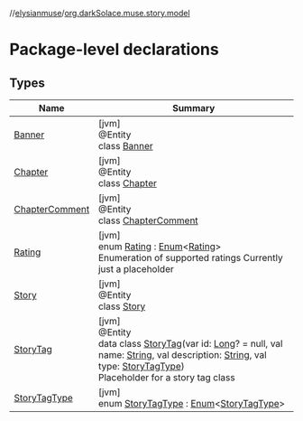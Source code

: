 //[elysianmuse](../../index.md)/[org.darkSolace.muse.story.model](index.md)

# Package-level declarations

## Types

| Name                                        | Summary                                                                                                                                                                                                                                                                                                                                                                                                                                              |
|---------------------------------------------|------------------------------------------------------------------------------------------------------------------------------------------------------------------------------------------------------------------------------------------------------------------------------------------------------------------------------------------------------------------------------------------------------------------------------------------------------|
| [Banner](-banner/index.md)                  | [jvm]<br>@Entity<br>class [Banner](-banner/index.md)                                                                                                                                                                                                                                                                                                                                                                                                 |
| [Chapter](-chapter/index.md)                | [jvm]<br>@Entity<br>class [Chapter](-chapter/index.md)                                                                                                                                                                                                                                                                                                                                                                                               |
| [ChapterComment](-chapter-comment/index.md) | [jvm]<br>@Entity<br>class [ChapterComment](-chapter-comment/index.md)                                                                                                                                                                                                                                                                                                                                                                                |
| [Rating](-rating/index.md)                  | [jvm]<br>enum [Rating](-rating/index.md) : [Enum](https://kotlinlang.org/api/latest/jvm/stdlib/kotlin/-enum/index.html)&lt;[Rating](-rating/index.md)&gt; <br>Enumeration of supported ratings Currently just a placeholder                                                                                                                                                                                                                          |
| [Story](-story/index.md)                    | [jvm]<br>@Entity<br>class [Story](-story/index.md)                                                                                                                                                                                                                                                                                                                                                                                                   |
| [StoryTag](-story-tag/index.md)             | [jvm]<br>@Entity<br>data class [StoryTag](-story-tag/index.md)(var id: [Long](https://kotlinlang.org/api/latest/jvm/stdlib/kotlin/-long/index.html)? = null, val name: [String](https://kotlinlang.org/api/latest/jvm/stdlib/kotlin/-string/index.html), val description: [String](https://kotlinlang.org/api/latest/jvm/stdlib/kotlin/-string/index.html), val type: [StoryTagType](-story-tag-type/index.md))<br>Placeholder for a story tag class |
| [StoryTagType](-story-tag-type/index.md)    | [jvm]<br>enum [StoryTagType](-story-tag-type/index.md) : [Enum](https://kotlinlang.org/api/latest/jvm/stdlib/kotlin/-enum/index.html)&lt;[StoryTagType](-story-tag-type/index.md)&gt;                                                                                                                                                                                                                                                                |
